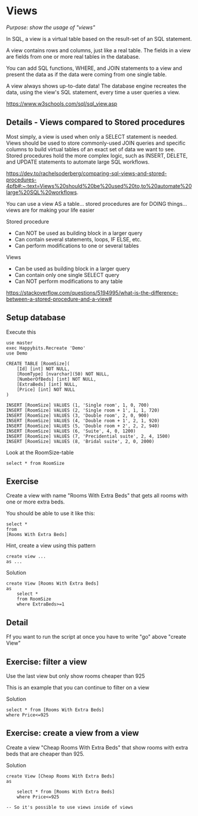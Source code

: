 # Views

*Purpose: show the usage of "views"*

In SQL, a view is a virtual table based on the result-set of an SQL statement.

A view contains rows and columns, just like a real table. The fields in a view are fields from one or more real tables in the database.

You can add SQL functions, WHERE, and JOIN statements to a view and present the data as if the data were coming from one single table.

A view always shows up-to-date data! The database engine recreates the data, using the view's SQL statement, every time a user queries a view.

https://www.w3schools.com/sql/sql_view.asp

## Details -  Views compared to Stored procedures

Most simply, a view is used when only a SELECT statement is needed. Views should be used to store commonly-used JOIN queries and specific columns to build virtual tables of an exact set of data we want to see. Stored procedures hold the more complex logic, such as INSERT, DELETE, and UPDATE statements to automate large SQL workflows.

https://dev.to/rachelsoderberg/comparing-sql-views-and-stored-procedures-4pfb#:~:text=Views%20should%20be%20used%20to,to%20automate%20large%20SQL%20workflows.

You can use a view AS a table... stored procedures are for DOING things... views are for making your life easier

Stored procedure
* Can NOT be used as building block in a larger query
* Can contain several statements, loops, IF ELSE, etc.
* Can perform modifications to one or several tables

Views
* Can be used as building block in a larger query
* Can contain only one single SELECT query
* Can NOT perform modifications to any table

https://stackoverflow.com/questions/5194995/what-is-the-difference-between-a-stored-procedure-and-a-view#

## Setup database

Execute this

	use master
	exec Happybits.Recreate 'Demo'
	use Demo

	CREATE TABLE [RoomSize](
		[Id] [int] NOT NULL,
		[RoomType] [nvarchar](50) NOT NULL,
		[NumberOfBeds] [int] NOT NULL,
		[ExtraBeds] [int] NULL,
		[Price] [int] NOT NULL
	)

	INSERT [RoomSize] VALUES (1, 'Single room', 1, 0, 700)
	INSERT [RoomSize] VALUES (2, 'Single room + 1', 1, 1, 720)
	INSERT [RoomSize] VALUES (3, 'Double room', 2, 0, 900)
	INSERT [RoomSize] VALUES (4, 'Double room + 1', 2, 1, 920)
	INSERT [RoomSize] VALUES (5, 'Double room + 2', 2, 2, 940)
	INSERT [RoomSize] VALUES (6, 'Suite', 4, 0, 1200)
	INSERT [RoomSize] VALUES (7, 'Precidential suite', 2, 4, 1500)
	INSERT [RoomSize] VALUES (8, 'Bridal suite', 2, 0, 2000)

Look at the RoomSize-table

	select * from RoomSize

## Exercise

Create a view with name "Rooms With Extra Beds" that gets all rooms with one or more extra beds.

You should be able to use it like this:

	select * 
	from 
	[Rooms With Extra Beds]

Hint, create a view using this pattern

	create view ...
	as ...

Solution

	create View [Rooms With Extra Beds]
	as
		select * 
		from RoomSize
		where ExtraBeds>=1

## Detail

Ff you want to run the script at once you have to write "go" above "create View"

## Exercise: filter a view

Use the last view but only show rooms cheaper than 925

This is an example that you can continue to filter on a view

Solution

	select * from [Rooms With Extra Beds]
	where Price<=925

## Exercise: create a view from a view

Create a view "Cheap Rooms With Extra Beds" that show rooms with extra beds that are cheaper than 925.

Solution

	create View [Cheap Rooms With Extra Beds]
	as

		select * from [Rooms With Extra Beds]
		where Price<=925

	-- So it's possible to use views inside of views